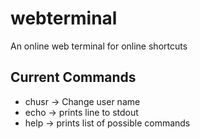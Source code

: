 # webterminal
An online web terminal for online shortcuts

## Current Commands
+ chusr -> Change user name
+ echo  -> prints line to stdout
+ help  -> prints list of possible commands